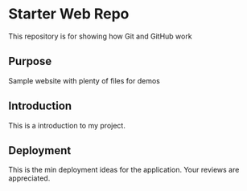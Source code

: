 # Starter Web Repo

This repository is for showing how Git and GitHub work

## Purpose

Sample website with plenty of files for demos

## Introduction

This is a introduction to my project.

## Deployment

This is the min deployment ideas for the application. Your reviews are appreciated.
